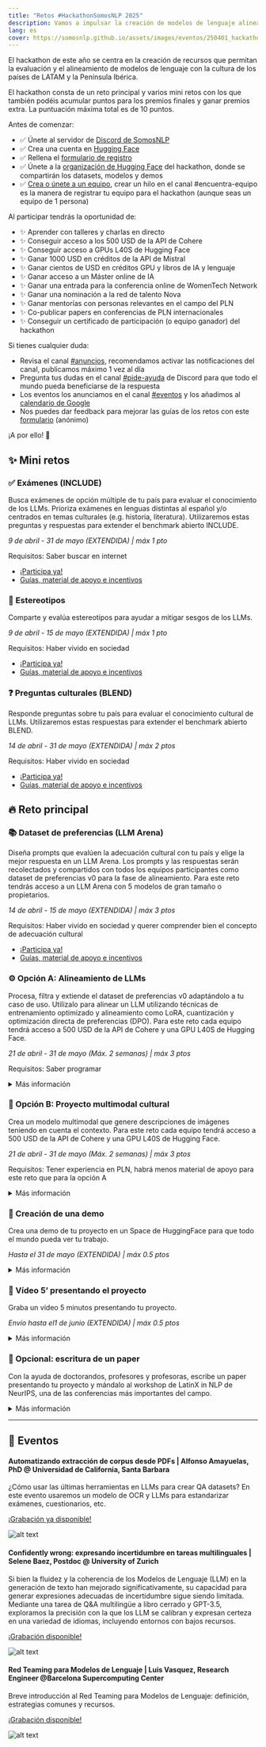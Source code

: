 ```yaml
---
title: "Retos #HackathonSomosNLP 2025"
description: Vamos a impulsar la creación de modelos de lenguaje alineados con la cultura de los países de LATAM y la Península Ibérica.
lang: es
cover: https://somosnlp.github.io/assets/images/eventos/250401_hackathon_sinfecha.jpg
---
```


El hackathon de este año se centra en la creación de recursos que permitan la evaluación y el alineamiento de modelos de lenguaje con la cultura de los países de LATAM y la Península Ibérica.

El hackathon consta de un reto principal y varios mini retos con los que también podéis acumular puntos para los premios finales y ganar premios extra. La puntuación máxima total es de 10 puntos.

Antes de comenzar:
- ✅ Únete al servidor de [Discord de SomosNLP](https://discord.com/invite/my8w7JUxZR)
- ✅ Crea una cuenta en [Hugging Face](https://huggingface.co/join)
- ✅ Rellena el [formulario de registro](https://forms.gle/bDaBC7XV3iu2trj59)
- ✅ Únete a la [organización de Hugging Face](https://huggingface.co/organizations/somosnlp-hackathon-2025/share/BMALwncoPyZLRdPuzwugnsDzXHsbLnjjGD) del hackathon, donde se compartirán los datasets, modelos y demos
- ✅ [Crea o únete a un equipo](https://discord.com/channels/938134488670675055/1082369575666073611), crear un hilo en el canal #encuentra-equipo es la manera de registrar tu equipo para el hackathon (aunque seas un equipo de 1 persona)

Al participar tendrás la oportunidad de:
- ✨ Aprender con talleres y charlas en directo
- ✨ Conseguir acceso a los 500 USD de la API de Cohere
- ✨ Conseguir acceso a GPUs L40S de Hugging Face
- ✨ Ganar 1000 USD en créditos de la API de Mistral
- ✨ Ganar cientos de USD en créditos GPU y libros de IA y lenguaje
- ✨ Ganar acceso a un Máster online de IA
- ✨ Ganar una entrada para la conferencia online de WomenTech Network
- ✨ Ganar una nominación a la red de talento Nova
- ✨ Ganar mentorías con personas relevantes en el campo del PLN
- ✨ Co-publicar papers en conferencias de PLN internacionales
- ✨ Conseguir un certificado de participación (o equipo ganador) del hackathon

Si tienes cualquier duda:
- Revisa el canal [#anuncios](https://discord.com/channels/938134488670675055/944255490748207115), recomendamos activar las notificaciones del canal, publicamos máximo 1 vez al día
- Pregunta tus dudas en el canal [#pide-ayuda](https://discord.com/channels/938134488670675055/1051997272356966430) de Discord para que todo el mundo pueda beneficiarse de la respuesta
- Los eventos los anunciamos en el canal [#eventos](https://discord.com/channels/938134488670675055/939934987581534228) y los añadimos al [calendario de Google](https://calendar.google.com/calendar/u/0?cid=ZWM3MGZhODIzNmYyNzBlMTYwYzFiMjdhNDgzZWMyMjA1ZjQwYzUyN2E5N2MwZTJhZmY0OTcwZDZmZjBkYzQyMEBncm91cC5jYWxlbmRhci5nb29nbGUuY29t)
- Nos puedes dar feedback para mejorar las guías de los retos con este [formulario](https://forms.gle/LjQBb8B3XGqPs8Ws9) (anónimo)

¡A por ello! 🚀


## ✨ Mini retos

### ✅ Exámenes (INCLUDE)

Busca exámenes de opción múltiple de tu país para evaluar el conocimiento de los LLMs. Prioriza exámenes en lenguas distintas al español y/o centrados en temas culturales (e.g. historia, literatura). Utilizaremos estas preguntas y respuestas para extender el benchmark abierto INCLUDE.

*9 de abril - 31 de mayo (EXTENDIDA) | máx 1 pto*

Requisitos: Saber buscar en internet

- [¡Participa ya!](https://docs.google.com/spreadsheets/d/1QLPQ7gah9yzG3-1BPIw5Jp994Rz8L_yZT8obgWH8S2Y)
- [Guías, material de apoyo e incentivos](https://somosnlp.org/hackathon/retos/include)

### 👀 Estereotipos

Comparte y evalúa estereotipos para ayudar a mitigar sesgos de los LLMs.

*9 de abril - 15 de mayo (EXTENDIDA) | máx 1 pto*

Requisitos: Haber vivido en sociedad

- [¡Participa ya!](https://ediadev.ngrok.app/)
- [Guías, material de apoyo e incentivos](https://somosnlp.org/hackathon/retos/estereotipos)


### ❓ Preguntas culturales (BLEND)

Responde preguntas sobre tu país para evaluar el conocimiento cultural de LLMs. Utilizaremos estas respuestas para extender el benchmark abierto BLEND.

*14 de abril - 31 de mayo (EXTENDIDA) | máx 2 ptos*

Requisitos: Haber vivido en sociedad

- [¡Participa ya!](https://somosnlp-blend-es.hf.space/)
- [Guías, material de apoyo e incentivos](https://somosnlp.org/hackathon/retos/blend)

## 🔥 Reto principal

### 📚 Dataset de preferencias (LLM Arena)

Diseña prompts que evalúen la adecuación cultural con tu país y elige la mejor respuesta en un LLM Arena. Los prompts y las respuestas serán recolectados y compartidos con todos los equipos participantes como dataset de preferencias v0 para la fase de alineamiento. Para este reto tendrás acceso a un LLM Arena con 5 modelos de gran tamaño o propietarios.

*14 de abril - 15 de mayo (EXTENDIDA) | máx 3 ptos*

Requisitos: Haber vivido en sociedad y querer comprender bien el concepto de adecuación cultural

- [¡Participa ya!](https://fastchat-webui-908374066028.us-central1.run.app/gradio/)
- [Guías, material de apoyo e incentivos](https://somosnlp.org/hackathon/retos/preferencias)

### ⚙️ Opción A: Alineamiento de LLMs

Procesa, filtra y extiende el dataset de preferencias v0 adaptándolo a tu caso de uso. Utilízalo para alinear un LLM utilizando técnicas de entrenamiento optimizado y alineamiento como LoRA, cuantización y optimización directa de preferencias (DPO). Para este reto cada equipo tendrá acceso a 500 USD de la API de Cohere y una GPU L40S de Hugging Face.

*21 de abril - 31 de mayo (Máx. 2 semanas) | máx 3 ptos*

Requisitos: Saber programar

<details>
<summary>Más información</summary>

Guías y material de apoyo:
- Notebook de ejemplo para alinear un LLM con DPO

Incentivos:
- Suma hasta 3 ptos a la puntuación total de tu equipo

Muchísimas gracias a:
- Cohere: Créditos API por un valor de 500 USD para cada equipo
- Hugging Face: GPUs L40S para cada equipo (L40S = 8 vCPU, 62 GB RAM, 48 GB VRAM)

</details>

### 🎨 Opción B: Proyecto multimodal cultural

Crea un modelo multimodal que genere descripciones de imágenes teniendo en cuenta el contexto. Para este reto cada equipo tendrá acceso a 500 USD de la API de Cohere y una GPU L40S de Hugging Face.

*21 de abril - 31 de mayo (Máx. 2 semanas) | máx 3 ptos*

Requisitos: Tener experiencia en PLN, habrá menos material de apoyo para este reto que para la opción A

<details>
<summary>Más información</summary>

Guías y material de apoyo:
- Notebook de ejemplo para entrenar un modelo de generación de descripciones de imágenes

Incentivos:
- Suma hasta 3 ptos a la puntuación total de tu equipo

Muchísimas gracias a:
- Cohere: Créditos API por un valor de 500 USD para cada equipo
- Hugging Face: GPUs L40S para cada equipo (L40S = 8 vCPU, 62 GB RAM, 48 GB VRAM)

</details>

### 🎥 Creación de una demo

Crea una demo de tu proyecto en un Space de HuggingFace para que todo el mundo pueda ver tu trabajo.

*Hasta el 31 de mayo (EXTENDIDA) | máx 0.5 ptos*

<details>
<summary>Más información</summary>

Guías y material de apoyo:
- Código de ejemplo para crear una demo en Hugging Face

Incentivos:
- Suma hasta 0.5 ptos a la puntuación total de tu equipo
- Mejores 2 o 3 demos = extensión del tiempo de ZeroGPU
- Necesario para dar el proyecto por finalizado y optar a los premios

Muchísimas gracias a:
- Hugging Face: ZeroGPU para las  demos

</details>

### 🎥 Vídeo 5’ presentando el proyecto

Graba un vídeo 5 minutos presentando tu proyecto.

*Envío hasta el1 de junio (EXTENDIDA) | máx 0.5 ptos*

<details>
<summary>Más información</summary>

Guías y material de apoyo:
- Recomendaciones para crear una presentación

Incentivos:
- Suma hasta 0.5 ptos a la puntuación total de tu equipo
- Requerido por Mistral para dar los créditos al equipo ganador
- Necesario para dar el proyecto por finalizado y optar a los premios

</details>

### 📝 Opcional: escritura de un paper

Con la ayuda de doctorandos, profesores y profesoras, escribe un paper presentando tu proyecto y mándalo al workshop de LatinX in NLP de NeurIPS, una de las conferencias más importantes del campo.

<details>
<summary>Más información</summary>

Incentivos:
- Gana experiencia de investigación
- Si tu paper es aceptado, ¡tendrás la oportunidad de viajar a Vancouver a presentarlo!

Muchísimas gracias a:
- LatinX in AI: Mentorías para escribir papers

</details>

---

## 📅 Eventos

#### Automatizando extracción de corpus desde PDFs | Alfonso Amayuelas, PhD @ Universidad de California, Santa Barbara

¿Cómo usar las últimas herramientas en LLMs para crear QA datasets? En este evento usaremos un modelo de OCR y LLMs para estandarizar exámenes, cuestionarios, etc. 

[¡Grabación ya disponible!](https://www.youtube.com/watch?v=Jk70bSw4tTo&list=PLTA-KAy8nxaCGGYz5CWiLZNzc31ilPDyI&index=3)

![alt text](https://somosnlp.github.io/assets/images/eventos/250415_alfonso_amayuelas.png)


#### Confidently wrong: expresando incertidumbre en tareas multilinguales | Selene Baez, Postdoc @ University of Zurich

Si bien la fluidez y la coherencia de los Modelos de Lenguaje (LLM) en la generación de texto han mejorado significativamente, su capacidad para generar expresiones adecuadas de incertidumbre sigue siendo limitada. Mediante una tarea de Q&A multilingüe a libro cerrado y GPT-3.5, exploramos la precisión con la que los LLM se calibran y expresan certeza en una variedad de idiomas, incluyendo entornos con bajos recursos.

[¡Grabación disponible!](https://www.youtube.com/watch?v=TC9tOEyPqy8&list=PLTA-KAy8nxaDHyJyPlrDMCkwTsJZpMNK6)

![alt text](https://somosnlp.github.io/assets/images/eventos/250410_selene_baez.png)

#### Red Teaming para Modelos de Lenguaje | Luis Vasquez, Research Engineer @Barcelona Supercomputing Center

Breve introducción al Red Teaming para Modelos de Lenguaje: definición, estrategias comunes y recursos.

[¡Grabación disponible!](https://www.youtube.com/watch?v=pGOXE4rrO9M&list=PLTA-KAy8nxaDHyJyPlrDMCkwTsJZpMNK6)

![alt text](https://somosnlp.github.io/assets/images/eventos/250410_luis_vasquez.png)
